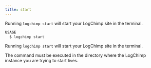 ```yaml
---
title: start
---
```


Running `logchimp start` will start your LogChimp site in the terminal.

```bash
USAGE
  $ logchimp start
```

Running `logchimp start` will start your LogChimp site in the terminal.

The command must be executed in the directory where the LogChimp instance you are trying to start lives.
